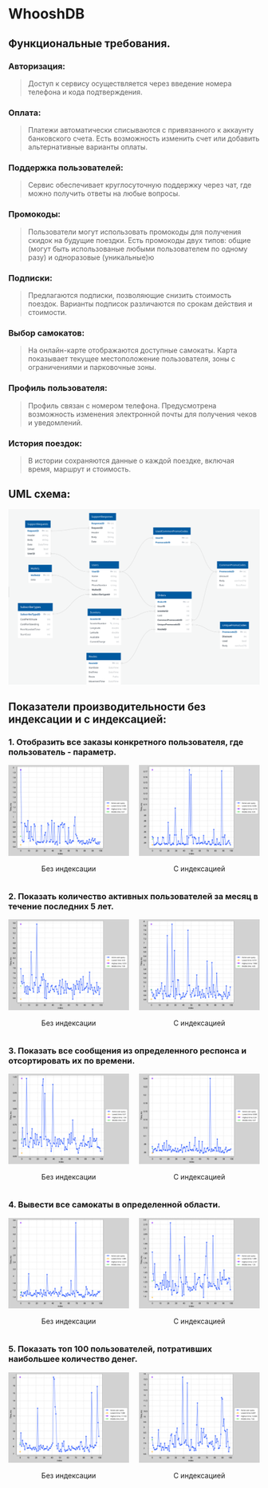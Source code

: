 # WhooshDB

## Функциональные требования.
### Авторизация: 
> Доступ к сервису осуществляется через введение номера телефона и кода подтверждения.

### Оплата:
> Платежи автоматически списываются с привязанного к аккаунту банковского счета. Есть возможность изменить счет или добавить альтернативные варианты оплаты.

### Поддержка пользователей:
> Сервис обеспечивает круглосуточную поддержку через чат, где можно получить ответы на любые вопросы.

### Промокоды:
> Пользователи могут использовать промокоды для получения скидок на будущие поездки. Есть промокоды двух типов: общие (могут быть использованые любыми пользователем по одному разу) и одноразовые (уникальные)ю

### Подписки:
> Предлагаются подписки, позволяющие снизить стоимость поездок. Варианты подписок различаются по срокам действия и стоимости.

### Выбор самокатов:
> На онлайн-карте отображаются доступные самокаты. Карта показывает текущее местоположение пользователя, зоны с ограничениями и парковочные зоны.

### Профиль пользователя:
> Профиль связан с номером телефона. Предусмотрена возможность изменения электронной почты для получения чеков и уведомлений.

### История поездок:
> В истории сохраняются данные о каждой поездке, включая время, маршрут и стоимость.


## UML схема:
![image](uml.png)


## Показатели производительности без индексации и с индексацией:

### 1. Отобразить все заказы конкретного пользователя, где пользователь - параметр.

<div style="display: flex;">
    <div style="flex: 1; margin-right: 10px;">
        <img src="charts/1task.png" style="width: 100%;" />
        <p style="text-align: center;">Без индексации</p>
    </div>
    <div style="flex: 1; margin-left: 10px;">
        <img src="charts/1task1.png" style="width: 100%;" />
        <p style="text-align: center;">С индексацией</p>
    </div>
</div>

### 2. Показать количество активных пользователей за месяц в течение последних 5 лет.

<div style="display: flex;">
    <div style="flex: 1; margin-right: 10px;">
        <img src="charts/2task.png" style="width: 100%;" />
        <p style="text-align: center;">Без индексации</p>
    </div>
    <div style="flex: 1; margin-left: 10px;">
        <img src="charts/2task1.png" style="width: 100%;" />
        <p style="text-align: center;">С индексацией</p>
    </div>
</div>

### 3. Показать все сообщения из определенного респонса и отсортировать их по времени.

<div style="display: flex;">
    <div style="flex: 1; margin-right: 10px;">
        <img src="charts/3task.png" style="width: 100%;" />
        <p style="text-align: center;">Без индексации</p>
    </div>
    <div style="flex: 1; margin-left: 10px;">
        <img src="charts/3task1.png" style="width: 100%;" />
        <p style="text-align: center;">С индексацией</p>
    </div>
</div>

### 4. Вывести все самокаты в определенной области.


<div style="display: flex;">
    <div style="flex: 1; margin-right: 10px;">
        <img src="charts/4task.png" style="width: 100%;" />
        <p style="text-align: center;">Без индексации</p>
    </div>
    <div style="flex: 1; margin-left: 10px;">
        <img src="charts/4task1.png" style="width: 100%;" />
        <p style="text-align: center;">С индексацией</p>
    </div>
</div>

### 5. Показать топ 100 пользователей, потративших наибольшее количество денег.

<div style="display: flex;">
    <div style="flex: 1; margin-right: 10px;">
        <img src="charts/5task.png" style="width: 100%;" />
        <p style="text-align: center;">Без индексации</p>
    </div>
    <div style="flex: 1; margin-left: 10px;">
        <img src="charts/5task1.png" style="width: 100%;" />
        <p style="text-align: center;">С индексацией</p>
    </div>
</div>



